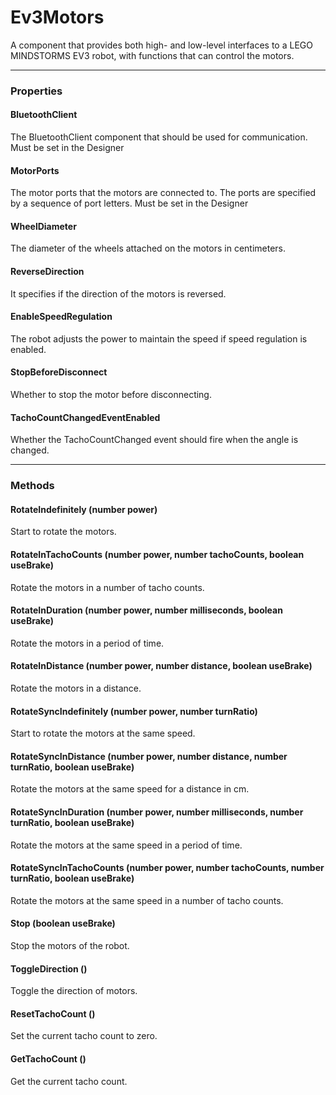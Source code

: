 # Ev3Motors

A component that provides both high- and low-level interfaces to a LEGO MINDSTORMS EV3 robot, with functions that can control the motors.

---

### Properties

#### BluetoothClient

The BluetoothClient component that should be used for communication. Must be set in the Designer

#### MotorPorts

The motor ports that the motors are connected to. The ports are specified by a sequence of port letters. Must be set in the Designer

#### WheelDiameter

The diameter of the wheels attached on the motors in centimeters.

#### ReverseDirection

It specifies if the direction of the motors is reversed.

#### EnableSpeedRegulation

The robot adjusts the power to maintain the speed if speed regulation is enabled.

#### StopBeforeDisconnect

Whether to stop the motor before disconnecting.

#### TachoCountChangedEventEnabled

Whether the TachoCountChanged event should fire when the angle is changed.

---

### Methods

#### RotateIndefinitely (number power)

Start to rotate the motors.

#### RotateInTachoCounts (number power, number tachoCounts, boolean useBrake)

Rotate the motors in a number of tacho counts.

#### RotateInDuration (number power, number milliseconds, boolean useBrake)

Rotate the motors in a period of time.

#### RotateInDistance (number power, number distance, boolean useBrake)

Rotate the motors in a distance.

#### RotateSyncIndefinitely (number power, number turnRatio)

Start to rotate the motors at the same speed.

#### RotateSyncInDistance (number power, number distance, number turnRatio, boolean useBrake)

Rotate the motors at the same speed for a distance in cm.

#### RotateSyncInDuration (number power, number milliseconds, number turnRatio, boolean useBrake)

Rotate the motors at the same speed in a period of time.

#### RotateSyncInTachoCounts (number power, number tachoCounts, number turnRatio, boolean useBrake)

Rotate the motors at the same speed in a number of tacho counts.

#### Stop (boolean useBrake)

Stop the motors of the robot.

#### ToggleDirection ()

Toggle the direction of motors.

#### ResetTachoCount ()

Set the current tacho count to zero.

#### GetTachoCount ()

Get the current tacho count.
